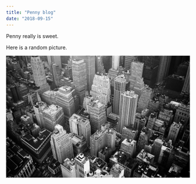 ```yaml
---
title: "Penny blog"
date: "2018-09-15"
---
```


Penny really is sweet.

Here is a random picture.

![manhattan](../assets/hero.jpg)